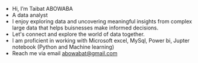 - Hi, I’m Taibat ABOWABA
- A data analyst
- I enjoy exploring data and uncovering meaningful insights from complex large data that helps buisnesses make informed decisions.
- Let's connect and explore the world of data together.
- I am proficient in working with Microsoft excel, MySql, Power bi, Jupter notebook (Python and Machine learning)
- Reach me via email abowabat@gmail.com

<!---
Adedola52/Adedola52 is a ✨ special ✨ repository because its `README.md` (this file) appears on your GitHub profile.
You can click the Preview link to take a look at your changes.
--->
